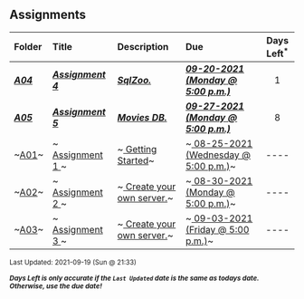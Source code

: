 ## Assignments

| Folder | Title | Description | Due | Days Left<sup>*</sup> |
|:------|:------|:------|:------|:-----:|
| ***<a href="https://github.com/rugbyprof/5303-Adv-Database/tree/master/Assignments/A04">A04</a>*** | ***<a href="https://github.com/rugbyprof/5303-Adv-Database/tree/master/Assignments/A04"> Assignment 4 </a>*** | ***<a href="https://github.com/rugbyprof/5303-Adv-Database/tree/master/Assignments/A04"> SqlZoo.</a>*** | ***<a href="https://github.com/rugbyprof/5303-Adv-Database/tree/master/Assignments/A04"> 09-20-2021 (Monday @ 5:00 p.m.)</a>*** | 1 |
| ***<a href="https://github.com/rugbyprof/5303-Adv-Database/tree/master/Assignments/A05">A05</a>*** | ***<a href="https://github.com/rugbyprof/5303-Adv-Database/tree/master/Assignments/A05"> Assignment 5 </a>*** | ***<a href="https://github.com/rugbyprof/5303-Adv-Database/tree/master/Assignments/A05"> Movies DB.</a>*** | ***<a href="https://github.com/rugbyprof/5303-Adv-Database/tree/master/Assignments/A05"> 09-27-2021 (Monday @ 5:00 p.m.)</a>*** | 8 |
| ~<a href="https://github.com/rugbyprof/5303-Adv-Database/tree/master/Assignments/A01">A01</a>~ | ~<a href="https://github.com/rugbyprof/5303-Adv-Database/tree/master/Assignments/A01"> Assignment 1 </a>~ | ~<a href="https://github.com/rugbyprof/5303-Adv-Database/tree/master/Assignments/A01"> Getting Started</a>~ | ~<a href="https://github.com/rugbyprof/5303-Adv-Database/tree/master/Assignments/A01"> 08-25-2021 (Wednesday @ 5:00 p.m.)</a>~ | ---- |
| ~<a href="https://github.com/rugbyprof/5303-Adv-Database/tree/master/Assignments/A02">A02</a>~ | ~<a href="https://github.com/rugbyprof/5303-Adv-Database/tree/master/Assignments/A02"> Assignment 2 </a>~ | ~<a href="https://github.com/rugbyprof/5303-Adv-Database/tree/master/Assignments/A02"> Create your own server.</a>~ | ~<a href="https://github.com/rugbyprof/5303-Adv-Database/tree/master/Assignments/A02"> 08-30-2021 (Monday @ 5:00 p.m.)</a>~ | ---- |
| ~<a href="https://github.com/rugbyprof/5303-Adv-Database/tree/master/Assignments/A03">A03</a>~ | ~<a href="https://github.com/rugbyprof/5303-Adv-Database/tree/master/Assignments/A03"> Assignment 3 </a>~ | ~<a href="https://github.com/rugbyprof/5303-Adv-Database/tree/master/Assignments/A03"> Create your own server.</a>~ | ~<a href="https://github.com/rugbyprof/5303-Adv-Database/tree/master/Assignments/A03"> 09-03-2021 (Friday @ 5:00 p.m.)</a>~ | ---- |

<sup>Last Updated: 2021-09-19 (Sun @ 21:33)</sup> 

<sup>***Days Left is only accurate if the `Last Updated` date is the same as todays date. Otherwise, use the due date!***</sup> 